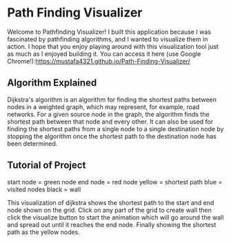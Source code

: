 # Path Finding Visualizer

Welcome to Pathfinding Visualizer! I built this application because I was fascinated by pathfinding algorithms, and I wanted to visualize them in action. I hope that you enjoy playing around with this visualization tool just as much as I enjoyed building it. You can access it here (use Google Chrome!):https://mustafa4321.github.io/Path-Finding-Visualizer/

## Algorithm Explained

Dijkstra's algorithm is an algorithm for finding the shortest paths between nodes in a weighted graph, which may represent, for example, road networks. For a given source node in the graph, the algorithm finds the shortest path between that node and every other. It can also be used for finding the shortest paths from a single node to a single destination node by stopping the algorithm once the shortest path to the destination node has been determined.

## Tutorial of Project
start node = green node
end node = red node
yellow = shortest path 
blue = visited nodes
black = wall

This visualization of dijkstra shows the shortest path to the start and end node shown on the grid. Click on any part of the grid to create wall then click the visualize button to start the animation which will go around the wall and spread out until it reaches the end node. Finally showing the shortest path as the yellow nodes. 
